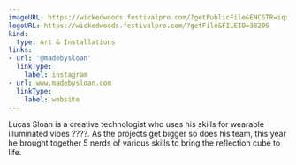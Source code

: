 ```yaml
---
imageURL: https://wickedwoods.festivalpro.com/?getPublicFile&ENCSTR=iqxZAKROiYFcfpQOvWwK
logoURL: https://wickedwoods.festivalpro.com/?getFile&FILEID=38205
kind:
  type: Art & Installations
links:
- url: '@madebysloan'
  linkType:
    label: instagram
- url: www.madebysloan.com
  linkType:
    label: website
---
```

Lucas Sloan is a creative technologist who uses his skills for wearable illuminated vibes ????. As the projects get bigger so does his team, this year he brought together 5 nerds of various skills to bring the reflection cube to life.